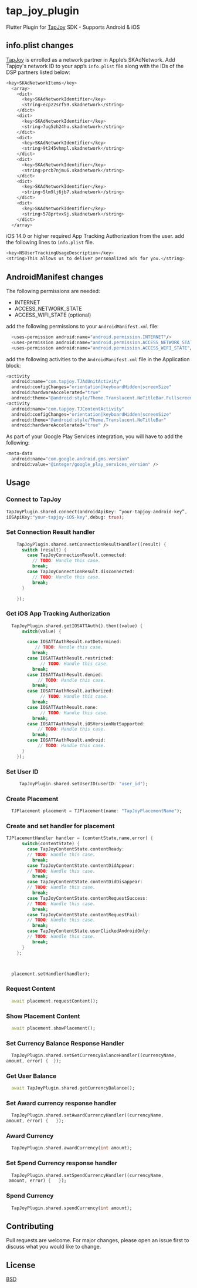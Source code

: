 # tap_joy_plugin

Flutter Plugin for [TapJoy](https://www.tapjoy.com/) SDK - Supports Android & iOS

## info.plist changes
[TapJoy](https://www.tapjoy.com/) is enrolled as a network partner in Apple’s SKAdNetwork. Add Tapjoy's network ID to your app’s ```info.plist``` file along with the IDs of the DSP partners listed below:

```bash
<key>SKAdNetworkItems</key>
  <array>
    <dict>
      <key>SKAdNetworkIdentifier</key>
      <string>ecpz2srf59.skadnetwork</string>
    </dict>
    <dict>
      <key>SKAdNetworkIdentifier</key>
      <string>7ug5zh24hu.skadnetwork</string>
    </dict>
    <dict>
      <key>SKAdNetworkIdentifier</key>
      <string>9t245vhmpl.skadnetwork</string>
    </dict>
    <dict>
      <key>SKAdNetworkIdentifier</key>
      <string>prcb7njmu6.skadnetwork</string>
    </dict>
    <dict>
      <key>SKAdNetworkIdentifier</key>
      <string>5lm9lj6jb7.skadnetwork</string>
    </dict>
    <dict>
      <key>SKAdNetworkIdentifier</key>
      <string>578prtvx9j.skadnetwork</string>
    </dict>
  </array>
```
iOS 14.0 or higher required App Tracking Authorization from the user.
add the following lines to ```info.plist``` file.
```bash
<key>NSUserTrackingUsageDescription</key>
<string>This allows us to deliver personalized ads for you.</string>
```
## AndroidManifest changes

The following permissions are needed:

- INTERNET
- ACCESS_NETWORK_STATE
- ACCESS_WIFI_STATE (optional)

add the following permissions to your ```AndroidManifest.xml``` file: 
```bash
  <uses-permission android:name="android.permission.INTERNET"/>
  <uses-permission android:name="android.permission.ACCESS_NETWORK_STATE"/>
  <uses-permission android:name="android.permission.ACCESS_WIFI_STATE"/>
```
add the following activities to the ```AndroidManifest.xml``` file in the Application block:
```bash
<activity
  android:name="com.tapjoy.TJAdUnitActivity"
  android:configChanges="orientation|keyboardHidden|screenSize"
  android:hardwareAccelerated="true"
  android:theme="@android:style/Theme.Translucent.NoTitleBar.Fullscreen" />
<activity
  android:name="com.tapjoy.TJContentActivity"
  android:configChanges="orientation|keyboardHidden|screenSize"
  android:theme="@android:style/Theme.Translucent.NoTitleBar"
  android:hardwareAccelerated="true" />
```
As part of your Google Play Services integration, you will have to add the following:
```bash
<meta-data
  android:name="com.google.android.gms.version"
  android:value="@integer/google_play_services_version" />
```
## Usage

### Connect to TapJoy

```dart
TapJoyPlugin.shared.connect(androidApiKey: “your-tapjoy-android-key”,
iOSApiKey:"your-tapjoy-iOS-key",debug: true);
```
### Set Connection Result handler

```dart
    TapJoyPlugin.shared.setConnectionResultHandler((result) {
      switch (result) {
        case TapJoyConnectionResult.connected:
          // TODO: Handle this case.
          break;
        case TapJoyConnectionResult.disconnected:
          // TODO: Handle this case.
          break;
      }

    });
```

### Get iOS App Tracking Authorization

```dart
  TapJoyPlugin.shared.getIOSATTAuth().then((value) {
      switch(value) {

        case IOSATTAuthResult.notDetermined:
           // TODO: Handle this case.
          break;
        case IOSATTAuthResult.restricted:
             // TODO: Handle this case.
          break;
        case IOSATTAuthResult.denied:
            // TODO: Handle this case.
          break;
        case IOSATTAuthResult.authorized:
             // TODO: Handle this case.
          break;
        case IOSATTAuthResult.none:
             // TODO: Handle this case.
          break;
        case IOSATTAuthResult.iOSVersionNotSupported:
            // TODO: Handle this case.
          break;
        case IOSATTAuthResult.android:
            // TODO: Handle this case.
      }
    });
```

### Set User ID

```dart
     TapJoyPlugin.shared.setUserID(userID: "user_id");

```
### Create Placement

```dart
  TJPlacement placement = TJPlacement(name: "TapJoyPlacementName");

```
### Create and set handler for placement

```dart
TJPlacementHandler handler = (contentState,name,error) {
      switch(contentState) {
        case TapJoyContentState.contentReady:
        // TODO: Handle this case.
          break;
        case TapJoyContentState.contentDidAppear:
        // TODO: Handle this case.
          break;
        case TapJoyContentState.contentDidDisappear:
        // TODO: Handle this case.
          break;
        case TapJoyContentState.contentRequestSuccess:
        // TODO: Handle this case.
          break;
        case TapJoyContentState.contentRequestFail:
        // TODO: Handle this case.
          break;
        case TapJoyContentState.userClickedAndroidOnly:
        // TODO: Handle this case.
          break;
      }
    };



  placement.setHandler(handler);
```
### Request Content

```dart
  await placement.requestContent();
```

### Show Placement Content

```dart
  await placement.showPlacement();
```

### Set Currency Balance Response Handler

```dart
  TapJoyPlugin.shared.setGetCurrencyBalanceHandler((currencyName, 
amount, error) {  });

```
### Get User Balance

```dart
  await TapJoyPlugin.shared.getCurrencyBalance();
```
### Set Award currency response handler

```dart
  TapJoyPlugin.shared.setAwardCurrencyHandler((currencyName, 
amount, error) {   });
```

### Award Currency 

```dart
  TapJoyPlugin.shared.awardCurrency(int amount);
```
### Set Spend Currency response handler 

```dart
  TapJoyPlugin.shared.setSpendCurrencyHandler((currencyName,
 amount, error) {   });
```
### Spend Currency 

```dart
  TapJoyPlugin.shared.spendCurrency(int amount);
```


## Contributing
Pull requests are welcome. For major changes, please open an issue first to discuss what you would like to change.

## License
[BSD](https://choosealicense.com/licenses/mit/)